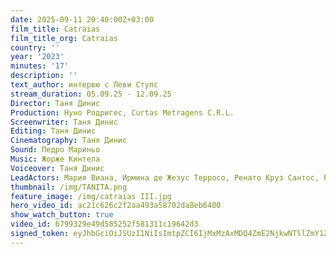 ```yaml
---
date: 2025-09-11 20:40:00Z+03:00
film_title: Catraias
film_title_org: Catraias
country: ''
year: '2023'
minutes: '17'
description: ''
text_author: интервю с Леви Ступс
stream_duration: 05.09.25 - 12.09.25
Director: Таня Динис
Production: Нуно Родригес, Curtas Metragens C.R.L.
Screenwriter: Таня Динис
Editing: Таня Динис
Cinematography: Таня Динис
Sound: Педро Мариньо
Music: Жорже Кинтела
Voiceover: Таня Динис
LeadActors: Мария Виана, Ирмина де Жезус Терросо, Ренато Круз Сантос, Руте Рибейро
thumbnail: /img/TANITA.png
feature_image: /img/catraias III.jpg
hero_video_id: ac21c626c2f2aa493a58702da8eb6400
show_watch_button: true
video_id: 6799329e49d585252f581311c19642d3
signed_token: eyJhbGciOiJSUzI1NiIsImtpZCI6IjMxMzAxMDQ4ZmE2NjkwNTllZmY1ZjFiNGFiNmQxOGMwIn0.eyJzdWIiOiI2Nzk5MzI5ZTQ5ZDU4NTI1MmY1ODEzMTFjMTk2NDJkMyIsImtpZCI6IjMxMzAxMDQ4ZmE2NjkwNTllZmY1ZjFiNGFiNmQxOGMwIiwiZXhwIjoiMTc1NzY3MzI4NyIsIm5iZiI6IjE3NTc1ODMyODciLCJhY2Nlc3NSdWxlcyI6W3siYWN0aW9uIjoiYWxsb3ciLCJ0eXBlIjoiaXAuZ2VvaXAuY291bnRyeSIsImNvdW50cnkiOlsiQkciXX0seyJhY3Rpb24iOiJibG9jayIsInR5cGUiOiJhbnkifV19.Plhm2kHRgc1t0GWl63sT6nIXkXsWipXuNq4x3_k6_HXDxNH0zUNiRC4p4WGZLos0c1S3zCBsbya5k7T2VbCGhOwm-in3wF0z18gwsc1kf8k4qlt4acpQtoqTwJ8d5vdlQ7WKld6ZCzBnzFbvr4jrwIZkSBBA28LHghIwpgTNWM_YO0Ev61HVWK0VXLtInubTxGIrSwUVHzFm7wbA56xqL4HyqqVvwwvWCLeD5kjdxuR7H9OwLDKs_vNm6NdCz4hEM3VQxLidZ3xvhMR9Ix8lyO577oI8Uv5A-w0FZYyCxICuOf3sFhjXbtRJMrzRkxM-4OJ1x13mdtC_AodPoxkcBg
---
```



